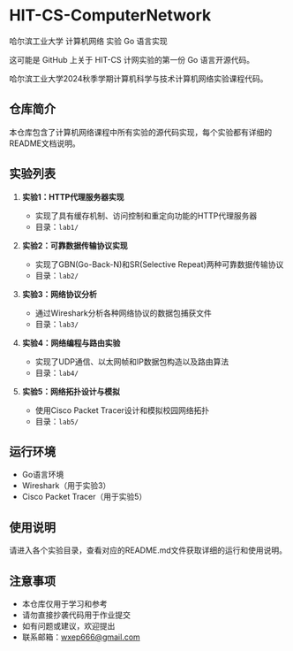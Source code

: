 # HIT-CS-ComputerNetwork

哈尔滨工业大学 计算机网络 实验 Go 语言实现

这可能是 GitHub 上关于 HIT-CS 计网实验的第一份 Go 语言开源代码。

哈尔滨工业大学2024秋季学期计算机科学与技术计算机网络实验课程代码。

## 仓库简介
本仓库包含了计算机网络课程中所有实验的源代码实现，每个实验都有详细的README文档说明。

## 实验列表

1. **实验1：HTTP代理服务器实现**
   - 实现了具有缓存机制、访问控制和重定向功能的HTTP代理服务器
   - 目录：`lab1/`

2. **实验2：可靠数据传输协议实现**
   - 实现了GBN(Go-Back-N)和SR(Selective Repeat)两种可靠数据传输协议
   - 目录：`lab2/`

3. **实验3：网络协议分析**
   - 通过Wireshark分析各种网络协议的数据包捕获文件
   - 目录：`lab3/`

4. **实验4：网络编程与路由实验**
   - 实现了UDP通信、以太网帧和IP数据包构造以及路由算法
   - 目录：`lab4/`

5. **实验5：网络拓扑设计与模拟**
   - 使用Cisco Packet Tracer设计和模拟校园网络拓扑
   - 目录：`lab5/`

## 运行环境
- Go语言环境
- Wireshark（用于实验3）
- Cisco Packet Tracer（用于实验5）

## 使用说明
请进入各个实验目录，查看对应的README.md文件获取详细的运行和使用说明。

## 注意事项
- 本仓库仅用于学习和参考
- 请勿直接抄袭代码用于作业提交
- 如有问题或建议，欢迎提出
- 联系邮箱：wxep666@gmail.com

